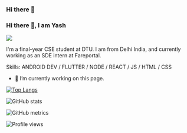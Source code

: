 ### Hi there 👋

### Hi there 👋, I am Yash
![](https://arturssmirnovs.github.io/github-profile-readme-generator/images/banner.png)

I'm a final-year CSE student at DTU. I am from Delhi India, and currently working as an SDE intern at Fareportal. 

Skills: ANDROID DEV / FLUTTER / NODE / REACT / JS / HTML / CSS

- 🔭 I’m currently working on this page. 

[![Top Langs](https://github-readme-stats.vercel.app/api/top-langs/?username=yash-ya)](https://github.com/anuraghazra/github-readme-stats)

![GitHub stats](https://github-readme-stats.vercel.app/api?username=yash-ya&show_icons=true&count_private=true)  

![GitHub metrics](https://metrics.lecoq.io/yash-ya)  

![Profile views](https://gpvc.arturio.dev/yash-ya)  
